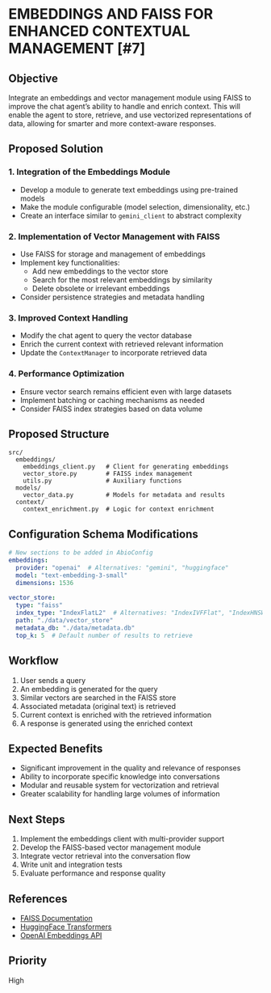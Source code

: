 # EMBEDDINGS AND FAISS FOR ENHANCED CONTEXTUAL MANAGEMENT [#7]

## Objective
Integrate an embeddings and vector management module using FAISS to improve the chat agent’s ability to handle and enrich context. This will enable the agent to store, retrieve, and use vectorized representations of data, allowing for smarter and more context-aware responses.

## Proposed Solution

### 1. Integration of the Embeddings Module
- Develop a module to generate text embeddings using pre-trained models  
- Make the module configurable (model selection, dimensionality, etc.)  
- Create an interface similar to `gemini_client` to abstract complexity  

### 2. Implementation of Vector Management with FAISS
- Use FAISS for storage and management of embeddings  
- Implement key functionalities:
  - Add new embeddings to the vector store  
  - Search for the most relevant embeddings by similarity  
  - Delete obsolete or irrelevant embeddings  
- Consider persistence strategies and metadata handling  

### 3. Improved Context Handling
- Modify the chat agent to query the vector database  
- Enrich the current context with retrieved relevant information  
- Update the `ContextManager` to incorporate retrieved data  

### 4. Performance Optimization
- Ensure vector search remains efficient even with large datasets  
- Implement batching or caching mechanisms as needed  
- Consider FAISS index strategies based on data volume  

## Proposed Structure

```
src/
  embeddings/
    embeddings_client.py   # Client for generating embeddings
    vector_store.py        # FAISS index management
    utils.py               # Auxiliary functions
  models/
    vector_data.py         # Models for metadata and results
  context/
    context_enrichment.py  # Logic for context enrichment
```

## Configuration Schema Modifications

```yaml
# New sections to be added in AbioConfig
embeddings:
  provider: "openai"  # Alternatives: "gemini", "huggingface"
  model: "text-embedding-3-small"
  dimensions: 1536
  
vector_store:
  type: "faiss"
  index_type: "IndexFlatL2"  # Alternatives: "IndexIVFFlat", "IndexHNSW"
  path: "./data/vector_store"
  metadata_db: "./data/metadata.db"
  top_k: 5  # Default number of results to retrieve
```

## Workflow

1. User sends a query  
2. An embedding is generated for the query  
3. Similar vectors are searched in the FAISS store  
4. Associated metadata (original text) is retrieved  
5. Current context is enriched with the retrieved information  
6. A response is generated using the enriched context  

## Expected Benefits

- Significant improvement in the quality and relevance of responses  
- Ability to incorporate specific knowledge into conversations  
- Modular and reusable system for vectorization and retrieval  
- Greater scalability for handling large volumes of information  

## Next Steps

1. Implement the embeddings client with multi-provider support  
2. Develop the FAISS-based vector management module  
3. Integrate vector retrieval into the conversation flow  
4. Write unit and integration tests  
5. Evaluate performance and response quality  

## References

- [FAISS Documentation](https://github.com/facebookresearch/faiss/wiki)  
- [HuggingFace Transformers](https://huggingface.co/docs/transformers/index)  
- [OpenAI Embeddings API](https://platform.openai.com/docs/guides/embeddings)  

## Priority
High 